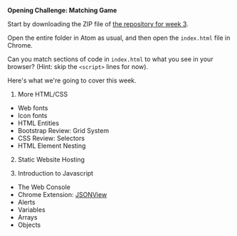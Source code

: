 **Opening Challenge: Matching Game**

Start by downloading the ZIP file of [the repository for week 3](https://github.com/kiei924-chicago/week3).

Open the entire folder in Atom as usual, and then open the `index.html` file in Chrome.  

Can you match sections of code in `index.html` to what you see in your browser? (Hint: skip the `<script>` lines for now).

Here's what we're going to cover this week.

1. More HTML/CSS
  * Web fonts
  * Icon fonts
  * HTML Entities
  * Bootstrap Review: Grid System
  * CSS Review: Selectors
  * HTML Element Nesting

2. Static Website Hosting

2. Introduction to Javascript
  * The Web Console
  * Chrome Extension: [JSONView](https://chrome.google.com/webstore/detail/jsonview/chklaanhfefbnpoihckbnefhakgolnmc)
  * Alerts
  * Variables
  * Arrays
  * Objects
  
